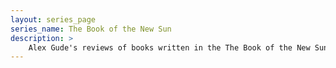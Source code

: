 ```yaml
---
layout: series_page
series_name: The Book of the New Sun
description: >
    Alex Gude's reviews of books written in the The Book of the New Sun series.
---
```

